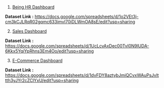 1. [Being HR Dashboard](https://datastudio.google.com/s/tH33g4j_vIg)

**Dataset Link :** https://docs.google.com/spreadsheets/d/1o2VEt3j-cm3kCJLRqR02gqmc633imvI70iDLWmOA8sE/edit?usp=sharing

2. [Sales Dashboard]()

**Dataset Link :** https://docs.google.com/spreadsheets/d/1UcLcvAxDec00TvI0N9lUDA-6Kkx5YqiYpRhns3Em4Oo/edit?usp=sharing

3. [E-Commerce Dashboard]()

**Dataset Link :** https://docs.google.com/spreadsheets/d/1dvFDY8aztybJmiQCvxWAuPsJvlttth3yJYr2cZClYxU/edit?usp=sharing

